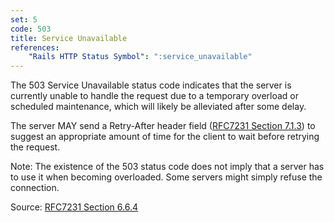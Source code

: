 ```yaml
---
set: 5
code: 503
title: Service Unavailable
references:
    "Rails HTTP Status Symbol": ":service_unavailable"
---
```


The 503 Service Unavailable status code indicates that the server is currently
unable to handle the request due to a temporary overload or scheduled
maintenance, which will likely be alleviated after some delay.

The server MAY send a Retry-After header field ([RFC7231 Section 7.1.3][2]) to
suggest an appropriate amount of time for the client to wait before retrying the
request.

Note: The existence of the 503 status code does not imply that a server has to
use it when becoming overloaded. Some servers might simply refuse the
connection.

Source: [RFC7231 Section 6.6.4][1]

[1]: <http://tools.ietf.org/html/rfc7231#section-6.6.4>
[2]: <http://tools.ietf.org/html/rfc7231#section-7.1.3>
